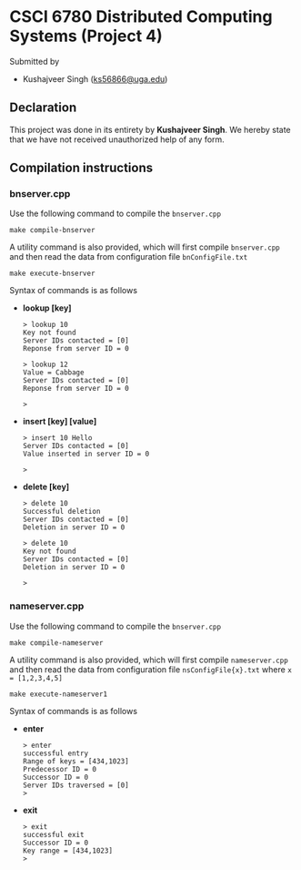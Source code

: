 # CSCI 6780 Distributed Computing Systems (Project 4)

Submitted by
- Kushajveer Singh (ks56866@uga.edu)

## Declaration

This project was done in its entirety by **Kushajveer Singh**. We hereby state that we have not received unauthorized help of any form.

## Compilation instructions

### bnserver.cpp

Use the following command to compile the `bnserver.cpp`
```
make compile-bnserver
```

A utility command is also provided, which will first compile `bnserver.cpp` and then read the data from configuration file `bnConfigFile.txt`
```
make execute-bnserver
```

Syntax of commands is as follows
- **lookup [key]**

    ```
    > lookup 10
    Key not found
    Server IDs contacted = [0]
    Reponse from server ID = 0

    > lookup 12
    Value = Cabbage
    Server IDs contacted = [0]
    Reponse from server ID = 0

    > 
    ```

- **insert [key] [value]**

    ```
    > insert 10 Hello
    Server IDs contacted = [0]
    Value inserted in server ID = 0

    > 
    ```

- **delete [key]**

    ```
    > delete 10
    Successful deletion
    Server IDs contacted = [0]
    Deletion in server ID = 0

    > delete 10
    Key not found
    Server IDs contacted = [0]
    Deletion in server ID = 0

    > 
    ```

### nameserver.cpp

Use the following command to compile the `bnserver.cpp`
```
make compile-nameserver
```

A utility command is also provided, which will first compile `nameserver.cpp` and then read the data from configuration file `nsConfigFile{x}.txt` where `x = [1,2,3,4,5]`
```
make execute-nameserver1
```

Syntax of commands is as follows
- **enter**

    ```
    > enter
    successful entry
    Range of keys = [434,1023]
    Predecessor ID = 0
    Successor ID = 0
    Server IDs traversed = [0]
    > 
    ```

- **exit**

    ```
    > exit
    successful exit
    Successor ID = 0
    Key range = [434,1023]
    > 
    ```